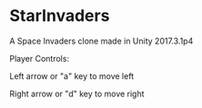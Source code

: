 # StarInvaders
A Space Invaders clone made in Unity 2017.3.1p4

Player Controls:

Left arrow or "a" key to move left

Right arrow or "d" key to move right
